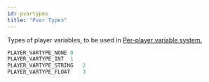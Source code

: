 ```yaml
---
id: pvartypes
title: "Pvar Types"
---
```


Types of player variables, to be used in [Per-player variable system.](https://wiki.open.mp/docs/scripting/tutorials/perplayervariablesystem)

```c
PLAYER_VARTYPE_NONE	0
PLAYER_VARTYPE_INT	1
PLAYER_VARTYPE_STRING	2
PLAYER_VARTYPE_FLOAT	3
```
